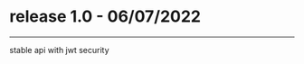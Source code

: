 # release 1.0 - 06/07/2022

----------------------------------------------------------------
stable api with jwt security
